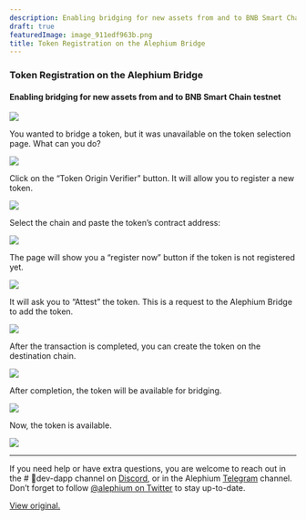 ```yaml
---
description: Enabling bridging for new assets from and to BNB Smart Chain testnet
draft: true
featuredImage: image_911edf963b.png
title: Token Registration on the Alephium Bridge
---
```


### Token Registration on the Alephium Bridge

#### Enabling bridging for new assets from and to BNB Smart Chain testnet

![](image_911edf963b.png)

You wanted to bridge a token, but it was unavailable on the token selection page. What can you do?

![](image_f42bc265bc.png)

Click on the “Token Origin Verifier” button. It will allow you to register a new token.

![](image_34942dabeb.png)

Select the chain and paste the token’s contract address:

![](image_b9b2bf42a1.png)

The page will show you a “register now” button if the token is not registered yet.

![](image_3824744a82.png)

It will ask you to “Attest” the token. This is a request to the Alephium Bridge to add the token.

![](image_1bf252c6ca.png)

After the transaction is completed, you can create the token on the destination chain.

![](image_b731066ee7.png)

After completion, the token will be available for bridging.

![](image_49ce6d5b4d.png)

Now, the token is available.

![](image_0a5fd43dd1.png)

---

If you need help or have extra questions, you are welcome to reach out in the \# 🎨dev-dapp channel on <a href="https://alephium.org/discord/" class="markup--anchor markup--p-anchor" data-href="https://alephium.org/discord/" rel="noopener ugc nofollow noopener noopener" target="_blank">Discord</a>, or in the Alephium <a href="https://t.me/alephiumgroup" class="markup--anchor markup--p-anchor" data-href="https://t.me/alephiumgroup" rel="noopener ugc nofollow noopener noopener" target="_blank">Telegram</a> channel. Don’t forget to follow <a href="https://twitter.com/alephium" class="markup--anchor markup--p-anchor" data-href="https://twitter.com/alephium" rel="noopener ugc nofollow noopener noopener" target="_blank">@alephium on Twitter</a> to stay up-to-date.

[View original.](https://medium.com/p/d849e8685c1b)
